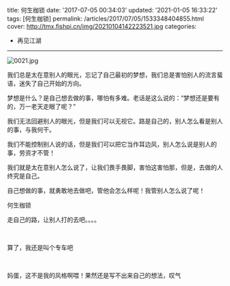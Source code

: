 title: 何生枷锁
date: '2017-07-05 00:34:03'
updated: '2021-01-05 16:33:22'
tags: [何生枷锁]
permalink: /articles/2017/07/05/1533348404855.html
cover: http://tmx.fishpi.cn/img/20210104142223521.jpg
categories: 
- 再见江湖

---
![0021.jpg](http://tmx.fishpi.cn/img/20210104142223521.jpg)

我们总是太在意别人的眼光，忘记了自己最初的梦想，我们总是害怕别人的流言蜚语，迷失了自己开始的方向。

<!--more-->

梦想是什么？是自己想去做的事，哪怕有多难。老话是这么说的：“梦想还是要有的，万一老天走眼了呢？”

我们无法回避别人的眼光，但是我们可以无视它。路是自己的，别人怎么看是别人的事，与我何干。

我们不能控制别人说的话，但是我们可以把它当作耳边风，别人怎么说是别人的事，劳资才不管！

我们就是太在意别人怎么说了，让我们畏手畏脚，害怕这害怕那，但是，去做的人终究是自己。

自己想做的事，就勇敢地去做吧，管他会怎么样呢！我管别人怎么说了呢！

何生枷锁

走自己的路，让别人打的去吧。。。。

&nbsp;

算了，我还是叫个专车吧

&nbsp;

妈蛋，这不是我的风格啊喂！果然还是写不出来自己的想法，叹气

